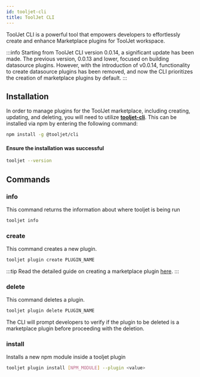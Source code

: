 ```yaml
---
id: tooljet-cli
title: ToolJet CLI
---
```


ToolJet CLI is a powerful tool that empowers developers to effortlessly create and enhance Marketplace plugins for ToolJet workspace.

:::info
Starting from ToolJet CLI version 0.0.14, a significant update has been made. The previous version, 0.0.13 and lower, focused on building datasource plugins. However, with the introduction of v0.0.14, functionality to create datasource plugins has been removed, and now the CLI prioritizes the creation of marketplace plugins by default.
:::

## Installation

In order to manage plugins for the ToolJet marketplace, including creating, updating, and deleting, you will need to utilize **[tooljet-cli](https://www.npmjs.com/package/@tooljet/cli)**. This can be installed via npm by entering the following command:

```bash
npm install -g @tooljet/cli
```

#### Ensure the installation was successful

```bash
tooljet --version
```

## Commands

### info

This command returns the information about where tooljet is being run

```bash
tooljet info
```

### create

This command creates a new plugin.

```bash
tooljet plugin create PLUGIN_NAME
```
:::tip
Read the detailed guide on creating a marketplace plugin [here](/docs/contributing-guide/marketplace/creating-a-plugin).
:::

### delete

This command deletes a plugin.

```bash
tooljet plugin delete PLUGIN_NAME
```

The CLI will prompt developers to verify if the plugin to be deleted is a marketplace plugin before proceeding with the deletion.

### install

Installs a new npm module inside a tooljet plugin

```bash
tooljet plugin install [NPM_MODULE] --plugin <value>
```